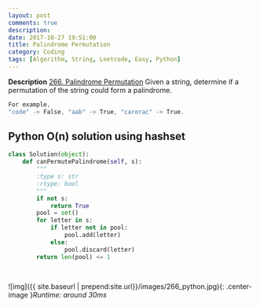 ```yaml
---
layout: post
comments: true
description:
date: 2017-10-27 19:51:00
title: Palindrome Permutation
category: Coding
tags: [Algorithm, String, Leetcode, Easy, Python]
---
```


**Description**
[266. Palindrome Permutation](https://leetcode.com/problems/palindrome-permutation/description/)
Given a string, determine if a permutation of the string could form a palindrome.
```java
For example,
"code" -> False, "aab" -> True, "carerac" -> True.
```

## Python O(n) solution using hashset

```python
class Solution(object):
    def canPermutePalindrome(self, s):
        """
        :type s: str
        :rtype: bool
        """
        if not s:
            return True
        pool = set()
        for letter in s:
            if letter not in pool:
                pool.add(letter)
            else:
                pool.discard(letter)
        return len(pool) <= 1
        
        
```


![img]({{ site.baseurl | prepend:site.url}}/images/266_python.jpg){: .center-image }*Runtime: around 30ms*
